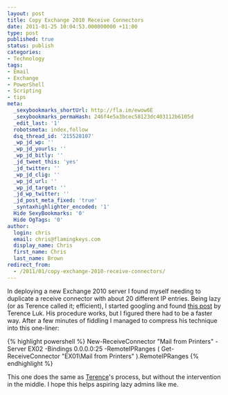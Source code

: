 ```yaml
---
layout: post
title: Copy Exchange 2010 Receive Connectors
date: 2011-01-25 10:04:53.000000000 +11:00
type: post
published: true
status: publish
categories:
- Technology
tags:
- Email
- Exchange
- PowerShell
- Scripting
- tips
meta:
  _sexybookmarks_shortUrl: http://fla.im/ewow6E
  _sexybookmarks_permaHash: 246f4e5a3bcec58123dc403112b6105d
  _edit_last: '1'
  robotsmeta: index,follow
  dsq_thread_id: '215528107'
  _wp_jd_wp: ''
  _wp_jd_yourls: ''
  _wp_jd_bitly: ''
  _jd_tweet_this: 'yes'
  _jd_twitter: ''
  _wp_jd_clig: ''
  _wp_jd_url: ''
  _wp_jd_target: ''
  _jd_wp_twitter: ''
  _jd_post_meta_fixed: 'true'
  _syntaxhighlighter_encoded: '1'
  Hide SexyBookmarks: '0'
  Hide OgTags: '0'
author:
  login: chris
  email: chris@flamingkeys.com
  display_name: Chris
  first_name: Chris
  last_name: Brown
redirect_from:
  - /2011/01/copy-exchange-2010-receive-connectors/
---
```


In deploying a new Exchange 2010 server I found myself needing to duplicate a receive connector with about 20 different IP entries. Being lazy (or as Terence called it; efficient), I started googling and found [this post](http://terenceluk.blogspot.com/2010/11/how-do-i-exportimport-exchange-20072010.html) by Terence Luk. His procedure works, but I figured there had to be a faster way. After a few minutes of fiddling I managed to compress his technique into this one-liner:

{% highlight powershell %}
New-ReceiveConnector "Mail from Printers" -Server EX02 -Bindings 0.0.0.0:25 -RemoteIPRanges ( Get-ReceiveConnector "EX01\Mail from Printers" ).RemoteIPRanges
{% endhighlight %}

This one does the same as [Terence](http://terenceluk.blogspot.com/)'s process, but without the intervention in the middle. I hope this helps aspiring lazy admins like me.
